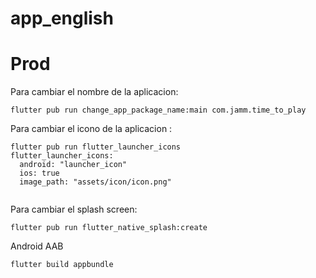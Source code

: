 # app_english


# Prod

Para cambiar el nombre de la aplicacion:

``` 
flutter pub run change_app_package_name:main com.jamm.time_to_play
```

Para cambiar el icono de la aplicacion :

```
flutter pub run flutter_launcher_icons
flutter_launcher_icons:
  android: "launcher_icon"
  ios: true
  image_path: "assets/icon/icon.png"
  
```

Para cambiar el splash screen:

```
flutter pub run flutter_native_splash:create
```

Android AAB

```
flutter build appbundle
```
